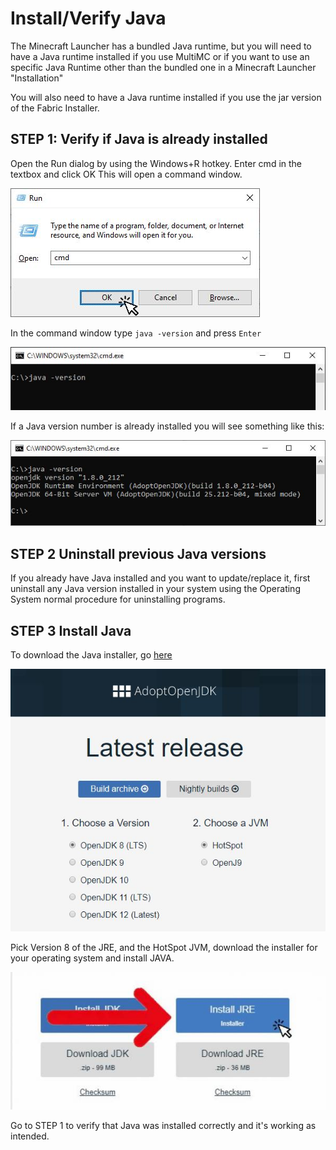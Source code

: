 # Install/Verify Java

The Minecraft Launcher has a bundled Java runtime, but you will need to have a Java runtime installed if you use MultiMC or if you want to use an specific Java Runtime other than the bundled one in a Minecraft Launcher "Installation"

You will also need to have a Java runtime installed if you use the jar version of the Fabric Installer.

## STEP 1: Verify if Java is already installed

Open the Run dialog by using the Windows+R hotkey. Enter cmd in the textbox and click OK This will open a command window.

![](../.gitbook/assets/install_server_06.jpg)

In the command window type `java -version` and press `Enter`

![](../.gitbook/assets/install_server_07.jpg)

If a Java version number is already installed you will see something like this:

![](../.gitbook/assets/install_server_08.jpg)

## STEP 2 Uninstall previous Java versions

If you already have Java installed and you want to update/replace it, first uninstall any Java version installed in your system using the Operating System normal procedure for uninstalling programs.

## STEP 3 Install Java

To download the Java installer, go [here](https://adoptopenjdk.net/releases.html)

![](../.gitbook/assets/install_server_10.jpg)

Pick Version 8 of the JRE, and the HotSpot JVM, download the installer for your operating system and install JAVA.

![](../.gitbook/assets/install_server_10a.jpg)

Go to STEP 1 to verify that Java was installed correctly and it's working as intended.

